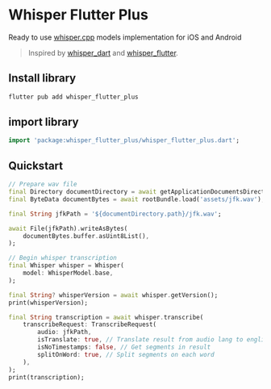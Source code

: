# Whisper Flutter Plus

Ready to use [whisper.cpp](https://github.com/ggerganov/whisper.cpp) models implementation for iOS and Android

> Inspired by [whisper_dart](https://pub.dev/packages/whisper_dart) and [whisper_flutter](https://pub.dev/packages/whisper_flutter).

## Install library

```bash
flutter pub add whisper_flutter_plus
```

## import library

```dart
import 'package:whisper_flutter_plus/whisper_flutter_plus.dart';
```

## Quickstart

```dart
// Prepare wav file
final Directory documentDirectory = await getApplicationDocumentsDirectory();
final ByteData documentBytes = await rootBundle.load('assets/jfk.wav');

final String jfkPath = '${documentDirectory.path}/jfk.wav';

await File(jfkPath).writeAsBytes(
    documentBytes.buffer.asUint8List(),
);

// Begin whisper transcription
final Whisper whisper = Whisper(
    model: WhisperModel.base,
);

final String? whisperVersion = await whisper.getVersion();
print(whisperVersion);

final String transcription = await whisper.transcribe(
    transcribeRequest: TranscribeRequest(
        audio: jfkPath,
        isTranslate: true, // Translate result from audio lang to english text
        isNoTimestamps: false, // Get segments in result
        splitOnWord: true, // Split segments on each word 
    ),
);
print(transcription);
```
